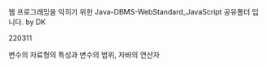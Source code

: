 웹 프로그래밍을 익히기 위한 Java-DBMS-WebStandard_JavaScript 
공유폴더 입니다. by DK

220311 

변수의 자료형의 특성과 변수의 범위, 자바의 연산자